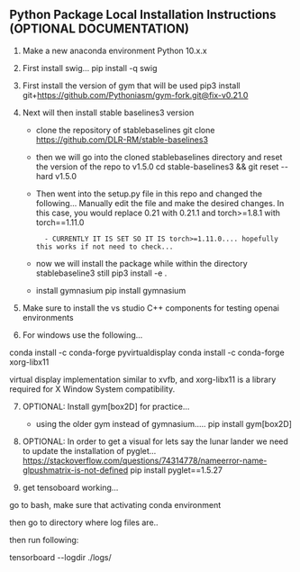 ## Python Package Local Installation Instructions (OPTIONAL DOCUMENTATION)

1. Make a new anaconda environment Python 10.x.x

2. First install swig...
   pip install -q swig

3. First install the version of gym that will be used
    pip3 install git+https://github.com/Pythoniasm/gym-fork.git@fix-v0.21.0

4. Next will then install stable baselines3 version
    - clone the repository of stablebaselines
        git clone https://github.com/DLR-RM/stable-baselines3

    - then we will go into the cloned stablebaselines directory and reset the version of the repo to v1.5.0
        cd stable-baselines3 && git reset --hard v1.5.0

    - Then went into the setup.py file in this repo and changed the following...
        Manually edit the file and make the desired changes. In this case, you would replace 0.21 with 0.21.1 and torch>=1.8.1 with torch==1.11.0
    
            - CURRENTLY IT IS SET SO IT IS torch>=1.11.0.... hopefully this works if not need to check...
    - now we will install the package while within the directory stablebaseline3 still
         pip3 install -e .

    - install gymnasium
        pip install gymnasium
5. Make sure to install the vs studio C++ components for testing openai environments

6. For windows use the following...

conda install -c conda-forge pyvirtualdisplay
conda install -c conda-forge xorg-libx11

 virtual display implementation similar to xvfb, and xorg-libx11 is a library required for X Window System compatibility.

    
7. OPTIONAL: Install gym[box2D] for practice...
    - using the older gym instead of gymnasium.....
    pip install gym[box2D]

8. OPTIONAL: In order to get a visual for lets say the lunar lander we need to update the installation of pyglet...
    https://stackoverflow.com/questions/74314778/nameerror-name-glpushmatrix-is-not-defined 
    pip install pyglet==1.5.27

9. get tensoboard working...

go to bash, make sure that activating conda environment

then go to directory where log files are..

then run following:

tensorboard --logdir ./logs/

